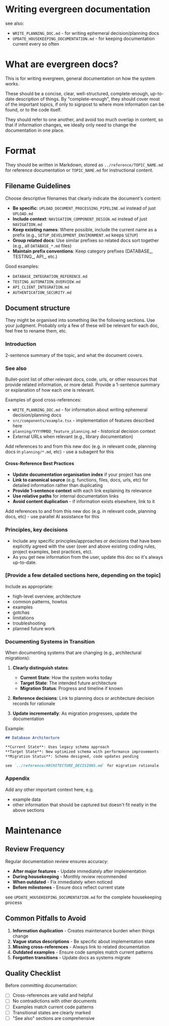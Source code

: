 # Writing evergreen documentation

see also: 
- `WRITE_PLANNING_DOC.md` - for writing ephemeral decision/planning docs
- `UPDATE_HOUSEKEEPING_DOCUMENTATION.md` - for keeping documentation current every so often


# What are evergreen docs?

This is for writing evergreen, general documentation on how the system works.

These should be a concise, clear, well-structured, complete-enough, up-to-date description of things. By "complete-enough", they should cover most of the important topics, if only to signpost to where more information can be found, or to the code itself.

They should refer to one another, and avoid too much overlap in content, so that if information changes, we ideally only need to change the documentation in one place.


# Format

They should be written in Markdown, stored as `../reference/TOPIC_NAME.md` for reference documentation or `TOPIC_NAME.md` for instructional content.

## Filename Guidelines

Choose descriptive filenames that clearly indicate the document's content:

- **Be specific**: `UPLOAD_DOCUMENT_PROCESSING_PIPELINE.md` instead of just `UPLOAD.md`
- **Include context**: `NAVIGATION_COMPONENT_DESIGN.md` instead of just `NAVIGATION.md`
- **Keep existing names**: Where possible, include the current name as a prefix (e.g., `SETUP_DEVELOPMENT_ENVIRONMENT.md` keeps `SETUP`)
- **Group related docs**: Use similar prefixes so related docs sort together (e.g., all `DATABASE_*.md` files)
- **Maintain prefix conventions**: Keep category prefixes (DATABASE_, TESTING_, API_, etc.)

Good examples:
- `DATABASE_INTEGRATION_REFERENCE.md`
- `TESTING_AUTOMATION_OVERVIEW.md`
- `API_CLIENT_INTEGRATION.md`
- `AUTHENTICATION_SECURITY.md`


## Document structure

They might be organised into something like the following sections. Use your judgment. Probably only a few of these will be relevant for each doc, feel free to rename them, etc.


### Introduction

2-sentence summary of the topic, and what the document covers.

### See also

Bullet-point list of other relevant docs, code, urls, or other resources that provide related information, or more detail. Provide a 1-sentence summary or explanation of how each one is relevant. 

Examples of good cross-references:
- `WRITE_PLANNING_DOC.md` - for information about writing ephemeral decision/planning docs
- `src/components/example.tsx` - implementation of features described here
- `planning/YYYYMMDD_feature_planning.md` - historical decision context
- External URLs when relevant (e.g., library documentation)

Add references to and from this new doc (e.g. in relevant code, planning docs in `planning/*.md`, etc) - use a subagent for this

#### Cross-Reference Best Practices

- **Update documentation organisation index** if your project has one
- **Link to canonical source** (e.g. functions, files, docs, urls, etc) for detailed information rather than duplicating
- **Provide 1-sentence context** with each link explaining its relevance
- **Use relative paths** for internal documentation links
- **Avoid content duplication** - if information exists elsewhere, link to it

Add references to and from this new doc (e.g. in relevant code, planning docs, etc) - use parallel AI assistance for this


### Principles, key decisions

- Include any specific principles/approaches or decisions that have been explicitly agreed with the user (over and above existing coding rules, project examples, best practices, etc).
- As you get new information from the user, update this doc so it's always up-to-date.

### [Provide a few detailed sections here, depending on the topic]

Include as appropriate:
- high-level overview, architecture
- common patterns, howtos
- examples
- gotchas
- limitations
- troubleshooting
- planned future work


### Documenting Systems in Transition

When documenting systems that are changing (e.g., architectural migrations):

1. **Clearly distinguish states**:
   - **Current State**: How the system works today
   - **Target State**: The intended future architecture
   - **Migration Status**: Progress and timeline if known

2. **Reference decisions**: Link to planning docs or architecture decision records for rationale

3. **Update incrementally**: As migration progresses, update the documentation

Example:
```markdown
## Database Architecture

**Current State**: Uses legacy schema approach
**Target State**: New optimized schema with performance improvements
**Migration Status**: Schema designed, code updates pending

see `../reference/ARCHITECTURE_DECISIONS.md` for migration rationale
```


### Appendix

Add any other important context here, e.g.
- example data
- other information that should be captured but doesn't fit neatly in the above sections


# Maintenance

## Review Frequency

Regular documentation review ensures accuracy:
- **After major features** - Update immediately after implementation
- **During housekeeping** - Monthly review recommended
- **When outdated** - Fix immediately when noticed
- **Before milestones** - Ensure docs reflect current state

see `UPDATE_HOUSEKEEPING_DOCUMENTATION.md` for the complete housekeeping process

## Common Pitfalls to Avoid

1. **Information duplication** - Creates maintenance burden when things change
2. **Vague status descriptions** - Be specific about implementation state
3. **Missing cross-references** - Always link to related documentation
4. **Outdated examples** - Ensure code samples match current patterns
5. **Forgotten transitions** - Update docs as systems migrate

## Quality Checklist

Before committing documentation:
- [ ] Cross-references are valid and helpful
- [ ] No contradictions with other documents
- [ ] Examples match current code patterns
- [ ] Transitional states are clearly marked
- [ ] "See also" sections are comprehensive